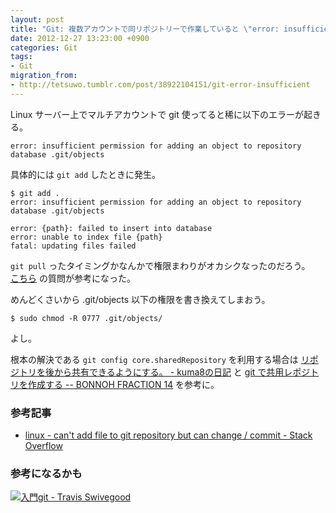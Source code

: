 ```yaml
---
layout: post
title: "Git: 複数アカウントで同リポジトリーで作業していると \"error: insufficient permission for adding an object to repository database .git/objects\" が発生する"
date: 2012-12-27 13:23:00 +0900
categories: Git
tags:
- Git
migration_from: 
- http://tetsuwo.tumblr.com/post/38922104151/git-error-insufficient
---
```



Linux サーバー上でマルチアカウントで git 使ってると稀に以下のエラーが起きる。

    error: insufficient permission for adding an object to repository database .git/objects

具体的には `git add` したときに発生。

    $ git add .
    error: insufficient permission for adding an object to repository database .git/objects

    error: {path}: failed to insert into database
    error: unable to index file {path}
    fatal: updating files failed

`git pull` ったタイミングかなんかで権限まわりがオカシクなったのだろう。  
[こちら](http://stackoverflow.com/questions/7864872/cant-add-file-to-git-repository-but-can-change-commit) の質問が参考になった。

めんどくさいから .git/objects 以下の権限を書き換えてしまおう。

    $ sudo chmod -R 0777 .git/objects/

よし。

根本の解決である `git config core.sharedRepository` を利用する場合は [リポジトリを後から共有できるようにする。 - kuma8の日記](http://d.hatena.ne.jp/kuma8/20110115/1295100616) と [git で共用レポジトリを作成する -- BONNOH FRACTION 14](http://www.fraction.jp/log/archives/2009/11/16/create_shared_repository_for_git) を参考に。

### 参考記事

- [linux - can't add file to git repository but can change / commit - Stack Overflow](http://stackoverflow.com/questions/7864872/cant-add-file-to-git-repository-but-can-change-commit)


### 参考になるかも

<a href="https://www.amazon.co.jp/gp/product/427406767X/t5o-22/ref=nosim"><img src="https://ws-fe.amazon-adsystem.com/widgets/q?_encoding=UTF8&ASIN=427406767X&Format=_SL110_&ID=AsinImage&MarketPlace=JP&ServiceVersion=20070822&WS=1&tag=t5o-22" alt="入門git - Travis Swivegood"></a>
